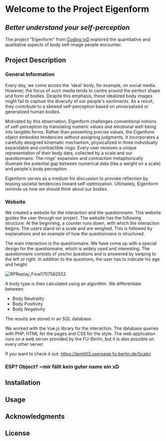 # Welcome to the Project Eigenform
## *Better understand your self-perception*

The project "Eigenform"  from [Coding IxD](https://codingixd.mi.fu-berlin.de/expandingthebody/) explored the quantitative and qualitative aspects of body self-image people encounter.

## Project Description
### General Information
Every day, we come across the 'ideal’ body, for example, on social media. However, the focus of such media tends to centre around the perfect shape and form of bodies. Despite this emphasis, these idealized body images might fail to capture the diversity of our people's sentiments. As a result, they contribute to a skewed self-perception based on universalized or generalized human bodies.

Motivated by this observation, Eigenform challenges conventional notions of self-perception by translating numeric values and emotional well-being into tangible forms. Rather than presenting precise values, the Eigenform object embodies tendencies without assigning judgments. It incorporates a carefully designed kinematic mechanism, physicalized in three individually expandable and contractible rings. Every user receives a unique representation of their body data, collected by a scale and our questionnaire. The rings' expansion and contraction metaphorically illustrate the potential gap between numerical data (like a weight on a scale) and people's body perception.

Eigenform serves as a medium for discussion to provoke reflection by teasing societal tendencies toward self-optimization. Ultimately, Eigenform reminds us how we should think about our bodies.

### Website
We created a website for the interaction and the questionnaire. This website guides the user through our project. The website has the following structure: 
At the beginning, a counter runs down, with which the interaction begins. The users stand on a scale and are weighed.
This is followed by explanations and an example of how the questionnaire is structured. 

The main interaction is the questionnaire. We have come up with a special design for the questionnaire, which is widely used and interesting. The questionnaire consists of yes/no questions and is answered by swiping to the left or right. 
In addition to the questions, the user has to indicate his age and height.

  ![RPReplay_Final1707562552](https://github.com/tim-simm/Coding-IxD/assets/130285233/16bf6c2d-0d8c-413c-8607-783db7277917)

A body type is then calculated using an algorithm. We differentiate between:
* Body Neutrality
* Body Positivity
* Body Negativity

The results are stored in an SQL database.

We worked with the Vue.js library for the interaction. The database queries with PHP, HTML for the pages and CSS for the style. The web application runs on a web server provided by the FU-Berlin, but it is also possible on every other server.

If you want to check it out: https://lamit03.userpage.fu-berlin.de/Scale/

### ESP? Object? ~mir fällt kein guter name ein xD

## Installation

## Usage

## Acknowledgments

## License
